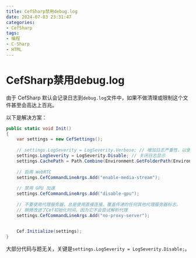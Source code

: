 ```yaml
---
title: CefSharp禁用debug.log
date: 2024-07-03 23:31:47
categories:
- CefSharp
tags:
- 编程
- C-Sharp
- HTML
---
```


# CefSharp禁用debug.log

由于 CefSharp 默认会记录日志到`debug.log`文件中，如果不做清理或限制这个文件甚至会高达上百兆。

以下是解决方案：

```c#
public static void Init()
{
    var settings = new CefSettings();
 
    // settings.LogSeverity = LogSeverity.Verbose; // 增加日志严重性，以便CEF输出详细信息，这对调试很有用
    settings.LogSeverity = LogSeverity.Disable; // 关闭日志显示
    settings.CachePath = Path.Combine(Environment.GetFolderPath(Environment.SpecialFolder.LocalApplicationData), "CefSharp\\Cache"); // 注意:执行用户必须有足够的权限来写这个文件夹。
    
    // 启用 WebRTC                            
    settings.CefCommandLineArgs.Add("enable-media-stream");
    
    // 禁用 GPU 加速
    settings.CefCommandLineArgs.Add("disable-gpu");
 
    // 不要使用代理服务器，总是使用直接连接。覆盖传递的任何其他代理服务器标志。
    // 稍微改进了Cef初始化时间，因为它不会尝试解析代理
    settings.CefCommandLineArgs.Add("no-proxy-server"); 

 
    Cef.Initialize(settings);
}
```

大部分代码与题无关，关键是`settings.LogSeverity = LogSeverity.Disable;`。
